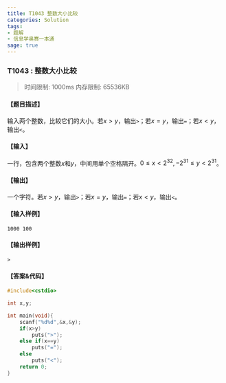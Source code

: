 ```yaml
---
title: T1043 整数大小比较
categories: Solution
tags:
- 题解
- 信息学奥赛一本通
sage: true
---
```


### T1043 : 整数大小比较

> 时间限制: $1000 \text{ms}$ 内存限制: $65536 \text{KB}$

<!-- more -->

#### 【题目描述】

输入两个整数，比较它们的大小。若$x > y$，输出`>`；若$x = y$，输出`=`；若$x < y$，输出`<`。

#### 【输入】

一行，包含两个整数$x$和$y$，中间用单个空格隔开。$0 \leq x < 2^{32},−2^{31} \leq y < 2^{31}$。

#### 【输出】

一个字符。若$x > y$，输出`>`；若$x = y$，输出`=`；若$x < y$，输出`<`。

#### 【输入样例】

```
1000 100
```

#### 【输出样例】

```
>
```

#### 【答案&代码】

```cpp
#include<cstdio>

int x,y;

int main(void){
    scanf("%d%d",&x,&y);
    if(x>y)
        puts(">");
    else if(x==y)
        puts("=");
    else
        puts("<");
    return 0;
}
```
